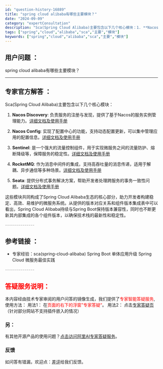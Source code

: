 ```yaml
---
id: "question-history-16889"
title: "spring cloud alibaba有哪些主要模块？"
date: "2024-09-09"
category: "expertConsultation"
description: "Sca(Spring Cloud Alibaba)主要包含以下几个核心模块：1. **Nacos Discovery**: 负责服务的注册与发现，提供了基于Nacos的服务实例管理能力。[详细文档及使用手册](https://sca.aliyun.com/zh-cn/docs/next/user-g"
tags: ["spring","cloud","alibaba","sca","主要","模块"]
keywords: ["spring","cloud","alibaba","sca","主要","模块"]
---
```


## 用户问题 ： 
 spring cloud alibaba有哪些主要模块？  

---------------
## 专家官方解答 ：

Sca(Spring Cloud Alibaba)主要包含以下几个核心模块：

1. **Nacos Discovery**: 负责服务的注册与发现，提供了基于Nacos的服务实例管理能力。[详细文档及使用手册](https://sca.aliyun.com/zh-cn/docs/next/user-guide/nacos/quick-start#%E6%8E%A5%E5%85%A5-nacos-%E6%9C%8D%E5%8A%A1%E6%B3%A8%E5%86%8C%E4%B8%8E%E5%8F%91%E7%8E%B0)

2. **Nacos Config**: 实现了配置中心的功能，支持动态配置更新，可以集中管理应用的配置信息。[详细文档及使用手册](https://sca.aliyun.com/zh-cn/docs/next/user-guide/nacos/quick-start#%E6%8E%A5%E5%85%A5-nacos-%E9%85%8D%E7%BD%AE%E4%B8%AD%E5%BF%83)

3. **Sentinel**: 是一个强大的流量控制组件，用于实现微服务之间的流量防护、熔断降级等，保障服务的稳定性。[详细文档及使用手册](https://sca.aliyun.com/zh-cn/docs/next/user-guide/sentinel/quick-start)

4. **RocketMQ**: 作为消息中间件的集成，支持高吞吐量的消息传递，适用于解耦、异步通信等多种场景。[详细文档及使用手册](https://sca.aliyun.com/zh-cn/docs/next/user-guide/rocketmq/quick-start)

5. **Seata**: 提供分布式事务解决方案，帮助开发者处理跨服务的事务一致性问题。[详细文档及使用手册](https://sca.aliyun.com/zh-cn/docs/next/user-guide/seata/quick-start)

这些模块共同构成了Spring Cloud Alibaba生态的核心部分，助力开发者构建稳定、高效、易维护的微服务系统。从提供的版本对应关系和组件版本集成表中可以看出，Spring Cloud Alibaba持续与Spring Boot保持版本兼容性，同时也不断更新其内部集成的各个组件版本，以确保技术栈的最新性和稳定性。


<font color="#949494">---------------</font> 


## 参考链接 ：

* 专家经验：sca(spring-cloud-alibaba) Spring Boot 单体应用升级 Spring Cloud 微服务最佳实践 


 <font color="#949494">---------------</font> 
 


## <font color="#FF0000">答疑服务说明：</font> 

本内容经由技术专家审阅的用户问答的镜像生成，我们提供了<font color="#FF0000">专家智能答疑服务</font>,使用方法：
用法1： 在<font color="#FF0000">页面的右下的浮窗”专家答疑“</font>。
用法2： 点击[专家答疑页](https://answer.opensource.alibaba.com/docs/intro)（针对部分网站不支持插件嵌入的情况）
### 另：


有其他开源产品的使用问题？[点击访问阿里AI专家答疑服务](https://answer.opensource.alibaba.com/docs/intro)。
### 反馈
如问答有错漏，欢迎点：[差评](https://ai.nacos.io/user/feedbackByEnhancerGradePOJOID?enhancerGradePOJOId=16900)给我们反馈。
